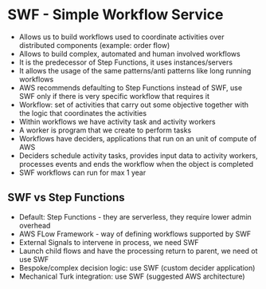 # SWF - Simple Workflow Service

- Allows us to build workflows used to coordinate activities over distributed components (example: order flow)
- Allows to build complex, automated and human involved workflows
- It is the predecessor of Step Functions, it uses instances/servers
- It allows the usage of the same patterns/anti patterns like long running workflows
- AWS recommends defaulting to Step Functions instead of SWF, use SWF only if there is very specific workflow that requires it
- Workflow: set of activities that carry out some objective together with the logic that coordinates the activities
- Within workflows we have activity task and activity workers
- A worker is program that we create to perform tasks
- Workflows have deciders, applications that run on an unit of compute of AWS
- Deciders schedule activity tasks, provides input data to activity workers, processes events and ends the workflow when the object is completed
- SWF workflows can run for max 1 year

## SWF vs Step Functions

- Default: Step Functions - they are serverless, they require lower admin overhead
- AWS FLow Framework - way of defining workflows supported by SWF
- External Signals to intervene in process, we need SWF
- Launch child flows and have the processing return to parent, we need ot use SWF
- Bespoke/complex decision logic: use SWF (custom decider application)
- Mechanical Turk integration: use SWF (suggested AWS architecture)